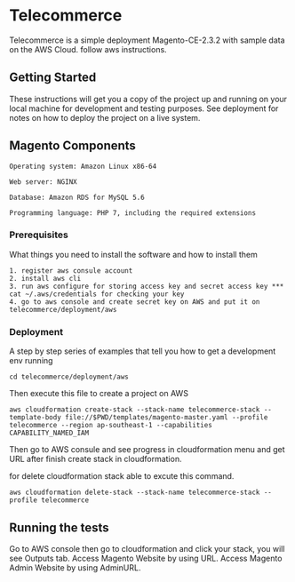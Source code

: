 # Telecommerce

Telecommerce is a simple deployment Magento-CE-2.3.2 with sample data on the AWS Cloud. follow aws instructions.


## Getting Started

These instructions will get you a copy of the project up and running on your local machine for development and testing purposes. See deployment for notes on how to deploy the project on a live system.

## Magento Components

```
Operating system: Amazon Linux x86-64

Web server: NGINX

Database: Amazon RDS for MySQL 5.6

Programming language: PHP 7, including the required extensions
```

### Prerequisites

What things you need to install the software and how to install them

```
1. register aws consule account
2. install aws cli
3. run aws configure for storing access key and secret access key *** cat ~/.aws/credentials for checking your key
4. go to aws console and create secret key on AWS and put it on telecommerce/deployment/aws
```

### Deployment

A step by step series of examples that tell you how to get a development env running


```
cd telecommerce/deployment/aws
```

Then execute this file to create a project on AWS

```
aws cloudformation create-stack --stack-name telecommerce-stack --template-body file://$PWD/templates/magento-master.yaml --profile telecommerce --region ap-southeast-1 --capabilities CAPABILITY_NAMED_IAM
```

Then go to AWS consule and see progress in cloudformation menu and get URL after finish create stack in cloudformation.

for delete cloudformation stack able to excute this command.
```
aws cloudformation delete-stack --stack-name telecommerce-stack --profile telecommerce
```

## Running the tests

Go to AWS console then go to cloudformation and click your stack, you will see Outputs tab.
Access Magento Website by using URL.
Access Magento Admin Website by using AdminURL.
